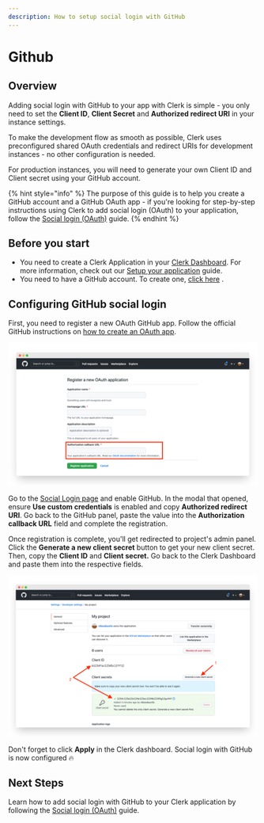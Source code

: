 ```yaml
---
description: How to setup social login with GitHub
---
```


# Github

## Overview

Adding social login with GitHub to your app with Clerk is simple - you only need to set the **Client ID**, **Client Secret** and **Authorized redirect URI** in your instance settings.

To make the development flow as smooth as possible, Clerk uses preconfigured shared OAuth credentials and redirect URIs for development instances - no other configuration is needed.

For production instances, you will need to generate your own Client ID and Client secret using your GitHub account.

{% hint style="info" %}
The purpose of this guide is to help you create a GitHub account and a GitHub OAuth app - if you're looking for step-by-step instructions using Clerk to add social login (OAuth) to your application, follow the [Social login (OAuth)](broken-reference) guide.
{% endhint %}

## Before you start

* You need to create a Clerk Application in your [Clerk Dashboard](https://dashboard.clerk.dev). For more information, check out our [Setup your application](broken-reference) guide.
* You need to have a GitHub account. To create one, [click here](https://github.com/signup) .

## Configuring GitHub social login

First, you need to register a new OAuth GitHub app. Follow the official GitHub instructions on [how to create an OAuth app](https://docs.github.com/en/developers/apps/building-oauth-apps/creating-an-oauth-app).

![Registering an OAuth GitHub app](../../.gitbook/assets/screely-1628426717069.png)

Go to the [Social Login page](https://dashboard.clerk.dev/last-active?path=authentication/social) and enable GitHub. In the modal that opened, ensure **Use custom credentials** is enabled and copy **Authorized redirect URI**. Go back to the GitHub panel, paste the value into the **Authorization callback URL** field and complete the registration.

Once registration is complete, you'll get redirected to project's admin panel. Click the **Generate a new client secret** button to get your new client secret. Then, copy the **Client ID** and **Client secret.** Go back to the Clerk Dashboard and paste them into the respective fields.

![Obtaining the Client ID and Client secret](../../.gitbook/assets/screely-1628427343412.png)

Don't forget to click **Apply** in the Clerk dashboard. Social login with GitHub is now configured 🔥

## Next Steps

Learn how to add social login with GitHub to your Clerk application by following the [Social login (OAuth)](broken-reference) guide.
